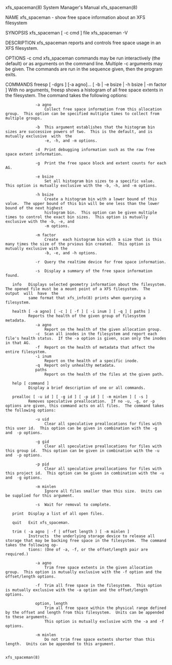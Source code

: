 xfs_spaceman(8)                                                        System Manager's Manual                                                       xfs_spaceman(8)

NAME
       xfs_spaceman - show free space information about an XFS filesystem

SYNOPSIS
       xfs_spaceman [ -c cmd ] file
       xfs_spaceman -V

DESCRIPTION
       xfs_spaceman reports and controls free space usage in an XFS filesystem.

OPTIONS
       -c cmd    xfs_spaceman  commands may be run interactively (the default) or as arguments on the command line. Multiple -c arguments may be given. The commands
                 are run in the sequence given, then the program exits.

COMMANDS
       freesp [ -dgrs ] [-a agno]... [ -b | -e bsize | -h bsize | -m factor ]
              With no arguments, freesp shows a histogram of all free space extents in the filesystem.  The command takes the following options:

                 -a agno
                     Collect free space information from this allocation group.  This option can be specified multiple times to collect from multiple groups.

                 -b  This argument establishes that the histogram bin sizes are successive powers of two.  This is the default, and is mutually exclusive  with  the
                     -e, -h, and -m options.

                 -d  Print debugging information such as the raw free space extent information.

                 -g  Print the free space block and extent counts for each AG.

                 -e bsize
                     Set all histogram bin sizes to a specific value.  This option is mutually exclusive with the -b, -h, and -m options.

                 -h bsize
                     Create a histogram bin with a lower bound of this value.  The upper bound of this bin will be one less than the lower bound of the next highest
                     histogram bin.  This option can be given multiple times to control the exact bin sizes.  This option is mutually exclusive with the -b, -e, and
                     -m options.

                 -m factor
                     Create  each histogram bin with a size that is this many times the size of the prvious bin created.  This option is mutually exclusive with the
                     -b, -e, and -h options.

                 -r  Query the realtime device for free space information.

                 -s  Display a summary of the free space information found.

       info   Displays selected geometry information about the filesystem.  The opened file must be a mount point of a XFS filesystem.  The  output  will  have  the
              same format that xfs_info(8) prints when querying a filesystem.

       health [ -a agno] [ -c ] [ -f ] [ -i inum ] [ -q ] [ paths ]
              Reports the health of the given group of filesystem metadata.
                 -a agno
                     Report on the health of the given allocation group.
                 -c  Scan all inodes in the filesystem and report each file's health status.  If the -a option is given, scan only the inodes in that AG.
                 -f  Report on the health of metadata that affect the entire filesystem.
                 -i inum
                     Report on the health of a specific inode.
                 -q  Report only unhealthy metadata.
                 paths
                     Report on the health of the files at the given path.

       help [ command ]
              Display a brief description of one or all commands.

       prealloc [ -u id ] [ -g id ] [ -p id ] [ -m minlen ] [ -s ]
              Removes speculative preallocation.  If no -u, -g, or -p options are given, this command acts on all files.  The command takes the following options:

                 -u uid
                     Clear all speculative preallocations for files with this user id.  This option can be given in combination with the -g  and  -p options.

                 -g gid
                     Clear all speculative preallocations for files with this group id.  This option can be given in combination with the -u  and  -p options.

                 -p pid
                     Clear all speculative preallocations for files with this project id.  This option can be given in combination with the -u  and  -g options.

                 -m minlen
                     Ignore all files smaller than this size.  Units can be supplied for this argument.

                 -s  Wait for removal to complete.

       print  Display a list of all open files.

       quit   Exit xfs_spaceman.

       trim ( -a agno | -f | offset length ) [ -m minlen ]
              Instructs  the underlying storage device to release all storage that may be backing free space in the filesystem.  The command takes the following op‐
              tions: (One of -a, -f, or the offset/length pair are required.)

                 -a agno
                     Trim free space extents in the given allocation group.  This option is mutually exclusive with the -f option and the offset/length options.

                 -f  Trim all free space in the filesystem.  This option is mutually exclusive with the -a option and the offset/length options.

                 option, length
                     Trim all free space within the physical range defined by the offset and length from this filesystem.  Units can be appended to these arguments.
                     This option is mutually exclusive with the -a and -f options.

                 -m minlen
                     Do not trim free space extents shorter than this length.  Units can be appended to this argument.

                                                                                                                                                     xfs_spaceman(8)
